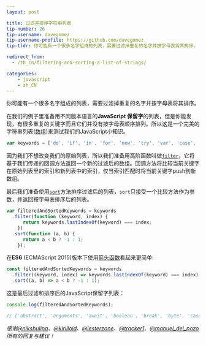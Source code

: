```yaml
---
layout: post

title: 过滤并排序字符串列表
tip-number: 26
tip-username: davegomez
tip-username-profile: https://github.com/davegomez
tip-tldr: 你可能有一个很多名字组成的列表，需要过滤掉重复的名字并按字母表将其排序。

redirect_from:
  - /zh_cn/filtering-and-sorting-a-list-of-strings/

categories:
    - javascript
    - zh_CN
---
```


你可能有一个很多名字组成的列表，需要过滤掉重复的名字并按字母表将其排序。

在我们的例子里准备用不同版本语言的**JavaScript 保留字**的列表，但是你能发现，有很多重复的关键字而且它们并没有按字母表顺序排列。所以这是一个完美的字符串列表([数组](https://developer.mozilla.org/zh-CN/docs/Web/JavaScript/Reference/Global_Objects/Array))来测试我们的JavaScript小知识。

```js
var keywords = ['do', 'if', 'in', 'for', 'new', 'try', 'var', 'case', 'else', 'enum', 'null', 'this', 'true', 'void', 'with', 'break', 'catch', 'class', 'const', 'false', 'super', 'throw', 'while', 'delete', 'export', 'import', 'return', 'switch', 'typeof', 'default', 'extends', 'finally', 'continue', 'debugger', 'function', 'do', 'if', 'in', 'for', 'int', 'new', 'try', 'var', 'byte', 'case', 'char', 'else', 'enum', 'goto', 'long', 'null', 'this', 'true', 'void', 'with', 'break', 'catch', 'class', 'const', 'false', 'final', 'float', 'short', 'super', 'throw', 'while', 'delete', 'double', 'export', 'import', 'native', 'public', 'return', 'static', 'switch', 'throws', 'typeof', 'boolean', 'default', 'extends', 'finally', 'package', 'private', 'abstract', 'continue', 'debugger', 'function', 'volatile', 'interface', 'protected', 'transient', 'implements', 'instanceof', 'synchronized', 'do', 'if', 'in', 'for', 'let', 'new', 'try', 'var', 'case', 'else', 'enum', 'eval', 'null', 'this', 'true', 'void', 'with', 'break', 'catch', 'class', 'const', 'false', 'super', 'throw', 'while', 'yield', 'delete', 'export', 'import', 'public', 'return', 'static', 'switch', 'typeof', 'default', 'extends', 'finally', 'package', 'private', 'continue', 'debugger', 'function', 'arguments', 'interface', 'protected', 'implements', 'instanceof', 'do', 'if', 'in', 'for', 'let', 'new', 'try', 'var', 'case', 'else', 'enum', 'eval', 'null', 'this', 'true', 'void', 'with', 'await', 'break', 'catch', 'class', 'const', 'false', 'super', 'throw', 'while', 'yield', 'delete', 'export', 'import', 'public', 'return', 'static', 'switch', 'typeof', 'default', 'extends', 'finally', 'package', 'private', 'continue', 'debugger', 'function', 'arguments', 'interface', 'protected', 'implements', 'instanceof'];
```

因为我们不想改变我们的原始列表，所以我们准备用高阶函数叫做[`filter`](https://developer.mozilla.org/zh-CN/docs/Web/JavaScript/Reference/Global_Objects/Array/filter)，它将基于我们传递的回调方法返回一个新的过滤后的数组。回调方法将比较当前关键字在原始列表里的索引和新列表中的索引，仅当索引匹配时将当前关键字push到新数组。

最后我们准备使用[`sort`](https://developer.mozilla.org/zh-CN/docs/Web/JavaScript/Reference/Global_Objects/Array/sort)方法排序过滤后的列表，`sort`只接受一个比较方法作为参数，并返回按字母表排序后的列表。

```js
var filteredAndSortedKeywords = keywords
  .filter(function (keyword, index) {
      return keywords.lastIndexOf(keyword) === index;
    })
  .sort(function (a, b) {
      return a < b ? -1 : 1;
    });
```

在**ES6** (ECMAScript 2015)版本下使用[箭头函数](https://developer.mozilla.org/zh-CN/docs/Web/JavaScript/Reference/Functions/Arrow_functions)看起来更简单:

```js
const filteredAndSortedKeywords = keywords
  .filter((keyword, index) => keywords.lastIndexOf(keyword) === index)
  .sort((a, b) => a < b ? -1 : 1);
```

这是最后过滤和排序后的JavaScript保留字列表：

```js
console.log(filteredAndSortedKeywords);

// ['abstract', 'arguments', 'await', 'boolean', 'break', 'byte', 'case', 'catch', 'char', 'class', 'const', 'continue', 'debugger', 'default', 'delete', 'do', 'double', 'else', 'enum', 'eval', 'export', 'extends', 'false', 'final', 'finally', 'float', 'for', 'function', 'goto', 'if', 'implements', 'import', 'in', 'instanceof', 'int', 'interface', 'let', 'long', 'native', 'new', 'null', 'package', 'private', 'protected', 'public', 'return', 'short', 'static', 'super', 'switch', 'synchronized', 'this', 'throw', 'throws', 'transient', 'true', 'try', 'typeof', 'var', 'void', 'volatile', 'while', 'with', 'yield']
```

*感谢[@nikshulipa](https://github.com/nikshulipa)、[@kirilloid](https://twitter.com/kirilloid)、[@lesterzone](https://twitter.com/lesterzone)、[@tracker1](https://twitter.com/tracker1)、[@manuel_del_pozo](https://twitter.com/manuel_del_pozo)所有的回复与建议！*
